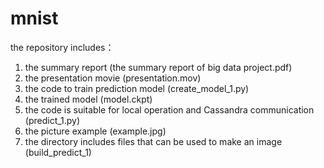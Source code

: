 # mnist

the repository includes：
1. the summary report (the summary report of big data project.pdf)
2. the presentation movie (presentation.mov)
3. the code to train prediction model (create_model_1.py)
4. the trained model (model.ckpt)
5. the code is suitable for local operation and Cassandra communication (predict_1.py)
6. the picture example (example.jpg)
7. the directory includes files that can be used to make an image (build_predict_1)

